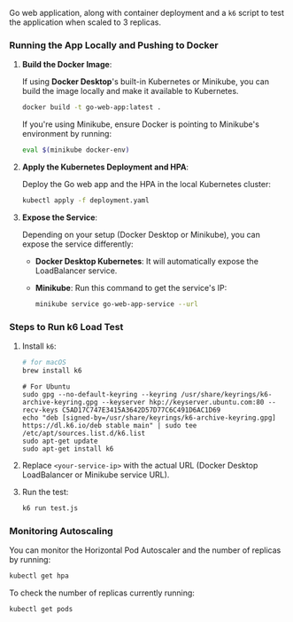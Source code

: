 Go web application, along with container deployment and a `k6` script to test the application when scaled to 3 replicas.

### Running the App Locally and Pushing to Docker

1. **Build the Docker Image**:

   If using **Docker Desktop**'s built-in Kubernetes or Minikube, you can build the image locally and make it available to Kubernetes.

   ```bash
   docker build -t go-web-app:latest .
   ```

   If you're using Minikube, ensure Docker is pointing to Minikube's environment by running:

   ```bash
   eval $(minikube docker-env)
   ```

2. **Apply the Kubernetes Deployment and HPA**:

   Deploy the Go web app and the HPA in the local Kubernetes cluster:

   ```bash
   kubectl apply -f deployment.yaml
   ```

3. **Expose the Service**:

   Depending on your setup (Docker Desktop or Minikube), you can expose the service differently:

   - **Docker Desktop Kubernetes**: It will automatically expose the LoadBalancer service.
   - **Minikube**: Run this command to get the service's IP:

     ```bash
     minikube service go-web-app-service --url
     ```

### Steps to Run k6 Load Test

1. Install `k6`:
   ```bash
   # for macOS
   brew install k6
   ```
   
   ```
   # For Ubuntu
   sudo gpg --no-default-keyring --keyring /usr/share/keyrings/k6-archive-keyring.gpg --keyserver hkp://keyserver.ubuntu.com:80 --recv-keys C5AD17C747E3415A3642D57D77C6C491D6AC1D69
   echo "deb [signed-by=/usr/share/keyrings/k6-archive-keyring.gpg] https://dl.k6.io/deb stable main" | sudo tee /etc/apt/sources.list.d/k6.list
   sudo apt-get update
   sudo apt-get install k6
   ```

2. Replace `<your-service-ip>` with the actual URL (Docker Desktop LoadBalancer or Minikube service URL).

3. Run the test:

   ```bash
   k6 run test.js
   ```

### Monitoring Autoscaling

You can monitor the Horizontal Pod Autoscaler and the number of replicas by running:

```bash
kubectl get hpa
```

To check the number of replicas currently running:

```bash
kubectl get pods
```
